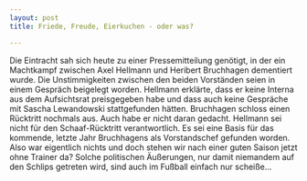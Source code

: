 ```yaml
---
layout: post
title: Friede, Freude, Eierkuchen - oder was?

---
```


Die Eintracht sah sich heute zu einer Pressemitteilung genötigt, in der ein Machtkampf zwischen Axel Hellmann und Heribert Bruchhagen dementiert wurde. Die Unstimmigkeiten zwischen den beiden Vorständen seien in einem Gespräch beigelegt worden. Hellmann erklärte, dass er keine Interna aus dem Aufsichtsrat preisgegeben habe und dass auch keine Gespräche mit Sascha Lewandowski stattgefunden hätten. Bruchhagen schloss einen Rücktritt nochmals aus. Auch habe er nicht daran gedacht. Hellmann sei nicht für den Schaaf-Rücktritt verantwortlich. Es sei eine Basis für das kommende, letzte Jahr Bruchhagens als Vorstandschef gefunden worden. Also war eigentlich nichts und doch stehen wir nach einer guten Saison jetzt ohne Trainer da? Solche politischen Äußerungen, nur damit niemandem auf den Schlips getreten wird, sind auch im Fußball einfach nur scheiße...


